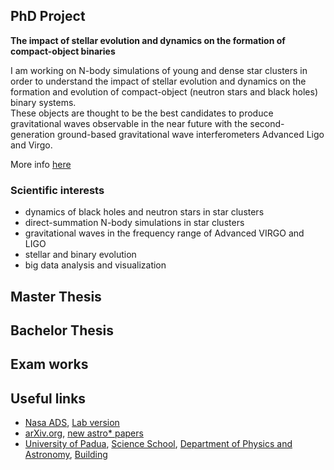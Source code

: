 <!-- 
.. link: 
.. description: 
.. tags: 
.. date: 2013/08/21 18:14:34
.. title: Research
.. slug: research
-->

## PhD Project

**The impact of stellar evolution and dynamics on the formation of 
compact-object binaries**

I am working on N-body simulations of young and dense star clusters in order to 
understand the impact of stellar evolution and dynamics on the formation and evolution 
of compact-object (neutron stars and black holes) binary systems.     
These objects are thought to be the best candidates to produce gravitational 
waves observable in the near future with the second-generation ground-based 
gravitational wave interferometers Advanced Ligo and Virgo.

More info [here](phd.html)

### Scientific interests

* dynamics of black holes and neutron stars in star clusters 
* direct-summation N-body simulations in star clusters 
* gravitational waves in the frequency range of Advanced VIRGO and LIGO 
* stellar and binary evolution
* big data analysis and visualization

## Master Thesis

## Bachelor Thesis

## Exam works

## Useful links

* [Nasa ADS](http://adsabs.harvard.edu/abstract_service.html), 
[Lab version](http://labs.adsabs.harvard.edu/wiki/doku.php)
* [arXiv.org](http://arxiv.org/), [new astro* papers](http://arxiv.org/list/astro-ph/new)
* [University of Padua](http://www.unipd.it/), 
[Science School](http://www.unipd.it/scuole/scienze), 
[Department of Physics and Astronomy](http://www.dfa.unipd.it/), 
[Building](http://www.dfa.unipd.it/index.php?id=112)



